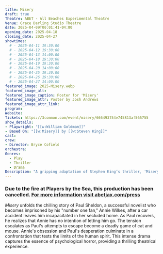 ```yaml
---
title: Misery
draft: true
Theatre: ABET - All Beaches Experimental Theatre
Venue: Grace Darling Studio Theatre
date: 2025-04-09T00:01:41-04:00
opening_date: 2025-04-18
closing_date: 2025-04-27
showtimes:
  # - 2025-04-11 19:30:00
  # - 2025-04-12 19:30:00
  # - 2025-04-13 14:00:00
  # - 2025-04-18 19:30:00
  # - 2025-04-19 19:30:00
  # - 2025-04-20 14:00:00
  # - 2025-04-25 19:30:00
  # - 2025-04-26 19:30:00
  # - 2025-04-27 14:00:00
featured_image: 2025-Misery.webp
featured_image_alt: 
featured_image_caption: Poster for 'Misery'
featured_image_attr: Poster by Josh Andrews
featured_image_attr_link: 
program:
Website: 
Tickets: https://3common.com/event/misery/666493754e745813af565755
show_details: 
- Playwright: "[[w:William Goldman]]"
- Based On: "[[w:Misery]] by [[w:Steven King]]"
cast:
crew:
- Director: Bryce Cofield
orchestra:
Genres:
  - Play
  - Thriller
  - Drama
Description: "A gripping adaptation of Stephen King’s thriller, 'Misery' follows the harrowing ordeal of a novelist held captive by his number one fan in a remote Colorado cabin."
---
```

### Due to the fire at Players by the Sea, this production has been cancelled. [For more information visit abetjax.com/press](https://www.abetjax.com/press)

*Misery* unfolds the chilling story of Paul Sheldon, a successful novelist who becomes imprisoned by his "number one fan," Annie Wilkes, after a car accident leaves him incapacitated in her secluded home. As Paul recovers, he realizes that Annie has no intention of letting him go. The tension escalates as Paul's attempts to escape become a deadly game of cat and mouse. Annie's obsession and Paul's desperation culminate in a confrontation that tests the limits of the human spirit. This intense drama captures the essence of psychological horror, providing a thrilling theatrical experience.